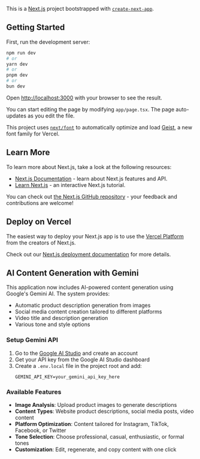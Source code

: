 This is a [Next.js](https://nextjs.org) project bootstrapped with [`create-next-app`](https://nextjs.org/docs/app/api-reference/cli/create-next-app).

## Getting Started

First, run the development server:

```bash
npm run dev
# or
yarn dev
# or
pnpm dev
# or
bun dev
```

Open [http://localhost:3000](http://localhost:3000) with your browser to see the result.

You can start editing the page by modifying `app/page.tsx`. The page auto-updates as you edit the file.

This project uses [`next/font`](https://nextjs.org/docs/app/building-your-application/optimizing/fonts) to automatically optimize and load [Geist](https://vercel.com/font), a new font family for Vercel.

## Learn More

To learn more about Next.js, take a look at the following resources:

- [Next.js Documentation](https://nextjs.org/docs) - learn about Next.js features and API.
- [Learn Next.js](https://nextjs.org/learn) - an interactive Next.js tutorial.

You can check out [the Next.js GitHub repository](https://github.com/vercel/next.js) - your feedback and contributions are welcome!

## Deploy on Vercel

The easiest way to deploy your Next.js app is to use the [Vercel Platform](https://vercel.com/new?utm_medium=default-template&filter=next.js&utm_source=create-next-app&utm_campaign=create-next-app-readme) from the creators of Next.js.

Check out our [Next.js deployment documentation](https://nextjs.org/docs/app/building-your-application/deploying) for more details.

## AI Content Generation with Gemini

This application now includes AI-powered content generation using Google's Gemini AI. The system provides:

- Automatic product description generation from images
- Social media content creation tailored to different platforms
- Video title and description generation
- Various tone and style options

### Setup Gemini API

1. Go to the [Google AI Studio](https://ai.google.dev/) and create an account
2. Get your API key from the Google AI Studio dashboard
3. Create a `.env.local` file in the project root and add:
   ```
   GEMINI_API_KEY=your_gemini_api_key_here
   ```

### Available Features

- **Image Analysis**: Upload product images to generate descriptions
- **Content Types**: Website product descriptions, social media posts, video content
- **Platform Optimization**: Content tailored for Instagram, TikTok, Facebook, or Twitter
- **Tone Selection**: Choose professional, casual, enthusiastic, or formal tones
- **Customization**: Edit, regenerate, and copy content with one click
